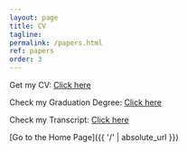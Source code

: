 ```yaml
---
layout: page
title: CV
tagline: 
permalink: /papers.html
ref: papers
order: 3
---
```


[1]: http://i.imgur.com/9I6NRUm.png
[2]: http://i.imgur.com/wWzX9uB.png


Get my CV: [Click here](https://drive.google.com/file/d/1tVVJt6-SjgWUJp-Mo7wB1a2udSjOHJ6A/view?usp=sharing)

Check my Graduation Degree: [Click here](https://drive.google.com/file/d/1LMZSbS0O9Q25Vzv46IwjmOINzNMDBLFN/view?usp=sharing)

Check my Transcript: [Click here](https://drive.google.com/file/d/1Rkunp4V8X7GprPl-cBSDkfUXcJaYOo3W/view?usp=sharing)




[Go to the Home Page]({{ '/' | absolute_url }})
